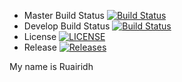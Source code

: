 - Master Build Status [![Build Status](https://travis-ci.com/fiferrdr/sem.svg?branch=master)](https://travis-ci.com/fiferrdr/sem)
- Develop Build Status [![Build Status](https://travis-ci.com/fiferrdr/sem.svg?branch=develop)](https://travis-ci.com/fiferrdr/sem)
- License [![LICENSE](https://img.shields.io/github/license/fiferrdr/sem.svg?style=flat-square)](https://github.com/fiferrdr/sem/blob/master/LICENSE)
- Release [![Releases](https://img.shields.io/github/release/fiferrdr/sem/all.svg?style=flat-square)](https://github.com/<fiferrdr>/sem/releases)

My name is Ruairidh